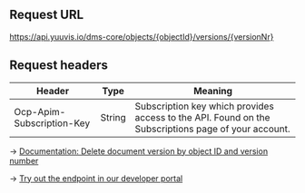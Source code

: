 ## Request URL
https://api.yuuvis.io/dms-core/objects/{objectId}/versions/{versionNr}

## Request headers
| Header                    | Type   | Meaning                                                                                             |
|---------------------------|--------|-----------------------------------------------------------------------------------------------------|
| Ocp-Apim-Subscription-Key | String | Subscription key which provides access to the API. Found on the Subscriptions page of your account. |

&rarr; [Documentation: Delete document version by object ID and version number](https://github.com/yuuvis/Documentation/wiki/Delete-documents#DeletingDocumentsviaCoreAPI-DeleteaVersionofaDocument)

&rarr; [Try out the endpoint in our developer portal](https://yuuvis.io/Apis/Endpoints/dms-core-api)
